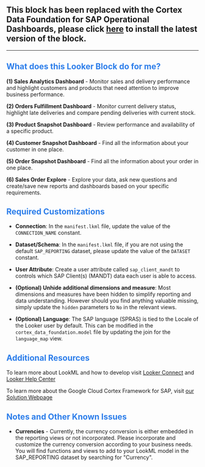 <h2>This block has been replaced with the Cortex Data Foundation for SAP Operational Dashboards, please click <a href="https://marketplace.looker.com/marketplace/detail/cortex-sap-operational" target="_blank">here</a> to install the latest version of the block.</h2><hr>  
<h2><span style="color:#2d7eea">What does this Looker Block do for me?</span></h2>

**(1) Sales Analytics Dashboard** - Monitor sales and delivery performance and highlight customers and products that need attention to improve business performance.

**(2) Orders Fulfillment Dashboard** - Monitor current delivery status, highlight late deliveries and compare pending deliveries with current stock.

**(3) Product Snapshot Dashboard** - Review performance and availability of a specific product.

**(4) Customer Snapshot Dashboard** - Find all the information about your customer in one place.

**(5) Order Snapshot Dashboard** - Find all the information about your order in one place.

**(6) Sales Order Explore** - Explore your data, ask new questions and create/save new reports and dashboards based on your specific requirements.
<br>

<h2><span style="color:#2d7eea">Required Customizations</span></h2>

* **Connection**: In the `manifest.lkml` file, update the value of the `CONNECTION_NAME` constant.

* **Dataset/Schema**: In the `manifest.lkml` file, if you are not using the default `SAP_REPORTING` dataset, please update the value of the `DATASET` constant.

* **User Attribute**: Create a user attribute called ``sap_client_mandt`` to controls which SAP Client(s) (MANDT) data each user is able to access.

* **(Optional) Unhide additional dimensions and measure**: Most dimensions and measures have been hidden to simplify reporting and data understanding. However should you find anything valuable missing, simply update the `hidden` parameters to `No` in the relevant views.

* **(Optional) Language**: The SAP language (SPRAS) is tied to the Locale of the Looker user by default. This can be modified in the `cortex_data_foundation.model` file by updating the join for the `language_map` view.


<h2><span style="color:#2d7eea">Additional Resources</span></h2>

To learn more about LookML and how to develop visit <a href="https://connect.looker.com/" target="_blank">Looker Connect</a> and <a href="https://help.looker.com/" target="_blank">Looker Help Center</a>


To learn more about the Google Cloud Cortex Framework for SAP, visit [our Solution Webpage](https://cloud.google.com/solutions/cortex) 
<br>

<h2><span style="color:#2d7eea">Notes and Other Known Issues</span></h2>

* **Currencies** - Currently, the currency conversion is either embedded in the reporting views or not incorporated. Please incorporate and customize the currency conversion according to your business needs. You will find functions and views to add to your LookML model in the SAP_REPORTING dataset by searching for "Currency".
